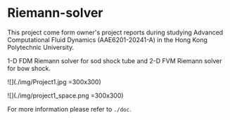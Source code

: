 # Riemann-solver
This project come form owner's project reports during studying Advanced Computational Fluid Dynamics (AAE6201-20241-A) in the Hong Kong Polytechnic University.

1-D FDM Riemann solver for sod shock tube and 2-D FVM Riemann solver for bow shock. 

![](./img/Project1.jpg =300x300)

![](./img/project1_space.png =300x300)


For more information please refer to ```./doc```.
